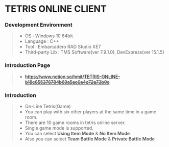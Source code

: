 # TETRIS ONLINE CLIENT
### Development Environment
> - OS : Windows 10 64bit
> - Language : C++
> - Tool : Embarcadero RAD Studio XE7
> - Third-party Lib : TMS Software(ver 7.9.1.0), DevExpress(ver 15.1.5)

### Introduction Page
> - ~~https://www.notion.so/hmit/TETRIS-ONLINE-b18c655376784b69a5ae0a4c72a73b0e~~

### Introduction
> - On-Line Tetris(Game)
> - You can play with six other players at the same time in a game room.
> - There are 10 game rooms in tetris online server.
> - Single game mode is supported.
> - You can select __Using Item Mode__ & __No Item Mode__
> - Also you can select __Team Battle Mode__ & __Private Battle Mode__
